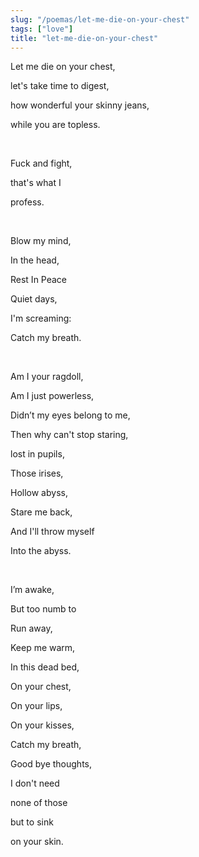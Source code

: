 ```yaml
---
slug: "/poemas/let-me-die-on-your-chest"
tags: ["love"]
title: "let-me-die-on-your-chest"
---
```

Let me die on your chest,

let's take time to digest,

how wonderful your skinny jeans,

while you are topless.

&nbsp;

Fuck and fight,

that's what I

profess.

&nbsp;

Blow my mind,

In the head,

Rest In Peace

Quiet days,

I'm screaming:

Catch my breath.

&nbsp;

Am I your ragdoll,

Am I just powerless,

Didn’t my eyes belong to me,

Then why can't stop staring,

lost in pupils,

Those irises,

Hollow abyss,

Stare me back,

And I'll throw myself

Into the abyss.

&nbsp;

I’m awake,

But too numb to

Run away,

Keep me warm,

In this dead bed,

On your chest,

On your lips,

On your kisses,

Catch my breath,

Good bye thoughts,

I don't need

none of those

but to sink

on your skin.
